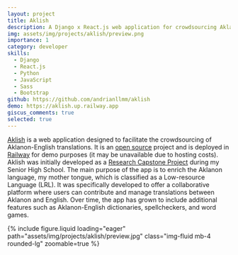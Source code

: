 ```yaml
---
layout: project
title: Aklish
description: A Django x React.js web application for crowdsourcing Aklanon-English translations.
img: assets/img/projects/aklish/preview.png
importance: 1
category: developer
skills:
  - Django
  - React.js
  - Python
  - JavaScript
  - Sass
  - Bootstrap
github: https://github.com/andrianllmm/aklish
demo: https://aklish.up.railway.app
giscus_comments: true
selected: true
---
```


[Aklish](https://aklish.up.railway.app) is a web application designed to facilitate the crowdsourcing of Aklanon-English translations. It is an [open source](https://github.com/andrianllmm/aklish) project and is deployed in [Railway](https://aklish.up.railway.app) for demo purposes (it may be unavailable due to hosting costs). Aklish was initially developed as a [Research Capstone Project](/publications/#maagma2024aklish) during my Senior High School. The main purpose of the app is to enrich the Aklanon language, my mother tongue, which is classified as a Low-resource Language (LRL). It was specifically developed to offer a collaborative platform where users can contribute and manage translations between Aklanon and English. Over time, the app has grown to include additional features such as Aklanon-English dictionaries, spellcheckers, and word games.

{% include figure.liquid loading="eager" path="assets/img/projects/aklish/preview.jpg" class="img-fluid mb-4 rounded-lg" zoomable=true %}
